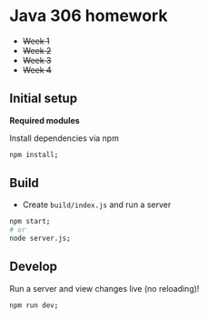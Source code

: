 # Java 306 homework
* ~~Week 1~~
* ~~Week 2~~
* ~~Week 3~~
* ~~Week 4~~


## Initial setup

**Required modules**

Install dependencies via npm
```bash
npm install;
```

## Build
* Create `build/index.js` and run a server

```bash
npm start;
# or
node server.js;
```

## Develop
Run a server and view changes live (no reloading)!

```bash
npm run dev;
```
